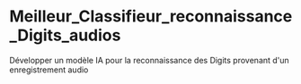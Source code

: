 # Meilleur_Classifieur_reconnaissance_Digits_audios
Développer un modèle IA pour la reconnaissance des Digits provenant d'un enregistrement audio
